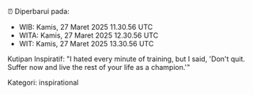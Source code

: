 ⏰ Diperbarui pada:
- WIB: Kamis, 27 Maret 2025 11.30.56 UTC
- WITA: Kamis, 27 Maret 2025 12.30.56 UTC
- WIT: Kamis, 27 Maret 2025 13.30.56 UTC

Kutipan Inspiratif:
"I hated every minute of training, but I said, 'Don't quit. Suffer now and live the rest of your life as a champion.'"


Kategori: inspirational

